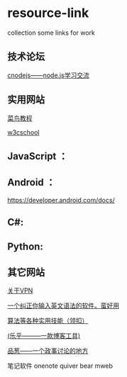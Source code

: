 # resource-link
collection some links for work


## 技术论坛
[cnodejs——node.js学习交流](https://cnodejs.org/)

## 实用网站

[菜鸟教程](http://www.runoob.com/)

[w3cschool](http://www.w3school.com.cn/)

## JavaScript ：



## Android ：
https://developer.android.com/docs/


## C#:


## Python:


## 其它网站

[关于VPN](https://www.vpndada.com/)

[一个纠正你输入英文语法的软件。蛮好用](https://www.grammarly.com/)

[算法等各种实用技能（领扣）](https://leetcode.com/)

[(乐乎———一款博客工具)](http://www.lofter.com/login?urschecked=true)

[品葱——一个政事讨论的地方](https://www.pin-cong.com/)

笔记软件 onenote quiver bear mweb
